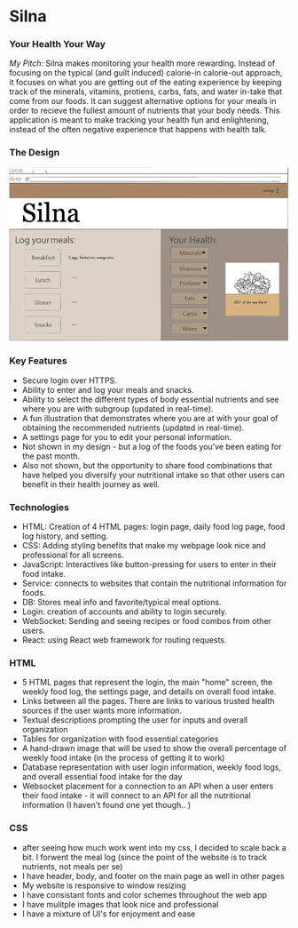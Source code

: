 # Silna 
### Your Health Your Way

_My Pitch:_
Silna makes monitoring your health more rewarding. Instead of focusing on the typical (and guilt induced) calorie-in calorie-out approach, it focuses on what you are getting out of the eating experience by keeping track of the minerals, vitamins, protiens, carbs, fats, and water in-take that come from our foods. It can suggest alternative options for your meals in order to recieve the fullest amount of nutrients that your body needs. This application is meant to make tracking your health fun and enlightening, instead of the often negative experience that happens with health talk. 

### The Design
![User's Home Page](https://github.com/katie10o/startup/blob/main/images/silna_roughDraft.png)

### Key Features
- Secure login over HTTPS.
- Ability to enter and log your meals and snacks.
- Ability to select the different types of body essential nutrients and see where you are with subgroup     (updated in real-time).
- A fun illustration that demonstrates where you are at with your goal of obtaining the recommended nutrients (updated in real-time).
- A settings page for you to edit your personal information.
- Not shown in my design - but a log of the foods you've been eating for the past month.
- Also not shown, but the opportunity to share food combinations that have helped you diversify your nutritional intake so that other users can benefit in their health journey as well.


### Technologies 
- HTML: Creation of 4 HTML pages: login page, daily food log page, food log history, and setting. 
- CSS: Adding styling benefits that make my webpage look nice and professional for all screens.
- JavaScript: Interactives like button-pressing for users to enter in their food intake.
- Service: connects to websites that contain the nutritional information for foods.
- DB: Stores meal info and favorite/typical meal options.
- Login: creation of accounts and ability to login securely.
- WebSocket: Sending and seeing recipes or food combos from other users.
- React: using React web framework for routing requests.


### HTML
- 5 HTML pages that represent the login, the main "home" screen, the weekly food log, the settings page, and details on overall food intake.
- Links between all the pages. There are links to various trusted health sources if the user wants more information.
- Textual descriptions prompting the user for inputs and overall organization
- Tables for organization with food essential categories
- A hand-drawn image that will be used to show the overall percentage of weekly food intake (in the process of getting it to work)
- Database representation with user login information, weekly food logs, and overall essential food intake for the day
- Websocket placement for a connection to an API when a user enters their food intake - it will connect to an API for all the nutritional information (I haven't found one yet though.. )

### CSS
- after seeing how much work went into my css, I decided to scale back a bit. I forwent the meal log (since the point of the website is to track nutrients, not meals per se)
- I have header, body, and footer on the main page as well in other pages
- My website is responsive to window resizing
- I have consistant fonts and color schemes throughout the web app
- I have mulitple images that look nice and professional
- I have a mixture of UI's for enjoyment and ease

